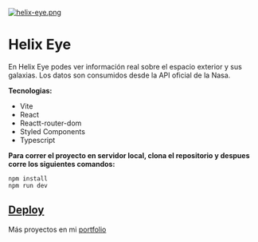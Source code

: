[![helix-eye.png](https://i.postimg.cc/GhGj0GLV/helix-eye.png)](https://postimg.cc/8jkvMFrm)
# Helix Eye
En Helix Eye podes ver información real sobre el espacio exterior y sus galaxias. Los datos son consumidos desde la API oficial de la Nasa. 

**Tecnologias:**
* Vite
* React
* Reactt-router-dom
* Styled Components
* Typescript

**Para correr el proyecto en servidor local, clona el repositorio y despues corre los siguientes comandos:**
```
npm install
npm run dev
```

[Deploy](https://helix-eye.web.app/)
---
Más proyectos en mi [portfolio](https://juliansafadi-app.web.app/)
